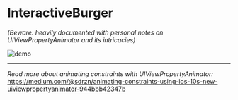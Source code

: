 # InteractiveBurger
*(Beware: heavily documented with personal notes on UIViewPropertyAnimator and its intricacies)*

![demo](http://i.imgur.com/CHI3tia.gif)

---

*Read more about animating constraints with UIViewPropertyAnimator:*
https://medium.com/@sdrzn/animating-constraints-using-ios-10s-new-uiviewpropertyanimator-944bbb42347b
